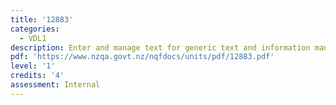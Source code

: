 ```yaml
---
title: '12883'
categories:
  - VDL1
description: Enter and manage text for generic text and information management
pdf: 'https://www.nzqa.govt.nz/nqfdocs/units/pdf/12883.pdf'
level: '1'
credits: '4'
assessment: Internal
---
```


